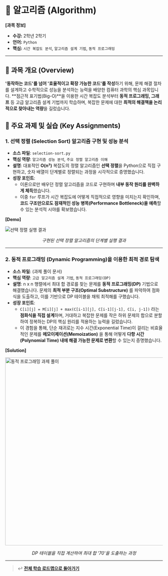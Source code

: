 # 🧠 알고리즘 (Algorithm)

**[과목 정보]**
- **수강:** 2학년 2학기
- **언어:** `Python`
- **핵심:** `시간 복잡도 분석`, `알고리즘 설계 기법`, `동적 프로그래밍`

---

## 📖 과목 개요 (Overview)
**'동작하는 코드'를 넘어 '효율적이고 확장 가능한 코드'를 작성**하기 위해, 문제 해결 절차를 설계하고 수학적으로 성능을 분석하는 능력을 배양한 컴퓨터 과학의 핵심 과목입니다. **점근적 표기법(Big-O)**을 이용한 시간 복잡도 분석부터 **동적 프로그래밍, 그래프** 등 고급 알고리즘 설계 기법까지 학습하며, 복잡한 문제에 대한 **최적의 해결책을 논리적으로 찾아내는 역량**을 길렀습니다.

## 🚀 주요 과제 및 실습 (Key Assignments)

### 1. 선택 정렬 (Selection Sort) 알고리즘 구현 및 성능 분석
- **소스 파일**: `selection-sort.py`
- **핵심 역량**: `알고리즘 성능 분석`, `주요 정렬 알고리즘 이해`
- **설명**: 대표적인 **O(n²)** 복잡도의 정렬 알고리즘인 **선택 정렬**을 Python으로 직접 구현하고, 숫자 배열이 단계별로 정렬되는 과정을 시각적으로 증명했습니다.
- **성장 포인트**:
    - 이론으로만 배우던 정렬 알고리즘을 코드로 구현하며 **내부 동작 원리를 완벽하게 체득**했습니다.
    - 이중 `for` 루프가 시간 복잡도에 어떻게 직접적으로 영향을 미치는지 확인하며, **코드 구조만으로도 잠재적인 성능 병목(Performance Bottleneck)을 예측**할 수 있는 분석적 시야를 확보했습니다.

**[Demo]**

![선택 정렬 실행 결과](./assets/selection-sort-result.png)
*<p align="center">구현된 선택 정렬 알고리즘의 단계별 실행 결과</p>*

---

### 2. 동적 프로그래밍 (Dynamic Programming)을 이용한 최적 경로 탐색
- **소스 파일**: (과제 풀이 문서)
- **핵심 역량**: `고급 알고리즘 설계 기법`, `동적 프로그래밍(DP)`
- **설명**: n x n 행렬에서 최대 합 경로를 찾는 문제를 **동적 프로그래밍(DP)** 기법으로 해결했습니다. 문제의 **최적 부분 구조(Optimal Substructure)** 를 파악하여 점화식을 도출하고, 이를 기반으로 DP 테이블을 채워 최적해를 구했습니다.
- **성장 포인트**:
    - `C[i][j] = M[i][j] + max(C[i-1][j], C[i-1][j-1], C[i, j-1])` 라는 **점화식을 직접 설계**하며, 거대하고 복잡한 문제를 작은 하위 문제의 합으로 분할하여 정복하는 DP의 핵심 원리를 적용하는 능력을 길렀습니다.
    - 이 경험을 통해, 단순 재귀로는 지수 시간(Exponential Time)이 걸리는 비효율적인 문제를 **메모이제이션(Memoization)** 을 통해 어떻게 **다항 시간(Polynomial Time) 내에 해결 가능한 문제로 변환**할 수 있는지 증명했습니다.

**[Solution]**

<img src="./assets/dp-matrix-path-solution.jpg" alt="동적 프로그래밍 과제 풀이" width="600"/>

*<p align="center">DP 테이블을 직접 계산하여 최대 합 '70'을 도출하는 과정</p>*

---
> ↩️ **[전체 학습 로드맵으로 돌아가기](../../README.md)**
